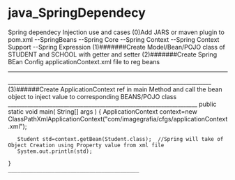 # java_SpringDependecy
Spring dependecy Injection use and cases
(0)Add JARS or maven plugin to pom.xml
      --SpringBeans
      --Spring Core
      --Spring Context
      --Spring Context Support
      --Spring Expression
(1)#######Create Model/Bean/POJO class of STUDENT and SCHOOL with getter and setter
(2)#######Create Spring BEan Config applicationContext.xml file to reg beans
___________________________________________________________________________
<?xml version="1.0" encoding="UTF-8"?>
<beans xmlns="http://www.springframework.org/schema/beans"
	xmlns:xsi="http://www.w3.org/2001/XMLSchema-instance"
	xsi:schemaLocation="http://www.springframework.org/schema/beans http://www.springframework.org/schema/beans/spring-beans.xsd">

<bean id="student" class="com.imagegrafia.model.Student">
<property name="name" value="Ashish"/>
<property name="id" value="100"/>
<property name="school" ref="school"/>    <!---------refering other bean(Student.class) with their id as ref obj --> 
</bean>

<bean id="school" class="com.imagegrafia.model.School">
<property name="name" value="KVS"/>
<property name="address" value="saharsa Bihar"></property>

</bean>
</beans>
_________________________________________________________________________
(3)######Create ApplicationContext ref in main Method and call the bean object to inject value to corresponding BEANS/POJO class
____________________________________________________________________
 public static void main( String[] args )
    {
       ApplicationContext context=new ClassPathXmlApplicationContext("com/imagegrafia/cfgs/applicationContext.xml");

       Student std=context.getBean(Student.class);  //Spring will take of Object Creation using Property value from xml file
       System.out.println(std);
 
    }
    __________________________________________
